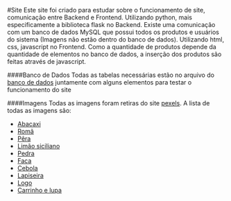 #Site
Este site foi criado para estudar sobre o funcionamento de site, comunicação entre Backend e Frontend.
Utilizando python, mais especificamente a biblioteca flask no Backend. Existe uma comunicação com um banco de dados MySQL que possui todos os produtos e usuários do sistema (Imagens não estão dentro do banco de dados).
Utilizando html, css, javascript no Frontend. Como a quantidade de produtos depende da quantidade de elementos no banco de dados, a inserção dos produtos são feitas através de javascript.

####Banco de Dados
Todas as tabelas necessárias estão no arquivo do [banco de dados](banco.sql) juntamente com alguns elementos para testar o funcionamento do site

####Imagens
Todas as imagens foram retiras do site [pexels](https://www.pexels.com/).
A lista de todas as imagens são:
- [Abacaxi](https://www.pexels.com/photo/whole-pineapple-on-white-marble-surface-4195527/)
- [Romã](https://www.pexels.com/photo/ripe-pomegranate-on-metal-plate-on-white-table-4230630/)
- [Pêra](https://www.pexels.com/photo/delicious-dew-food-fresh-fruit-568471/)
- [Limão siciliano](https://www.pexels.com/pt-br/foto/abstrato-resumo-abstrair-aroma-4197821/)
- [Pedra](https://www.pexels.com/pt-br/foto/acessorio-arranjo-organizacao-combinacao-4040600/)
- [Faca](https://www.pexels.com/pt-br/foto/eletrodomestico-dispositivo-aparelho-preto-4226864/)
- [Cebola](https://www.pexels.com/photo/close-up-colors-farm-produce-fresh-244393/)
- [Lapiseira](https://www.pexels.com/photo/gray-white-click-pencil-159585/)
- [Logo](https://www.pexels.com/photo/goed-captcha-1337384/)
- [Carrinho e lupa](https://material.io/resources/icons/)